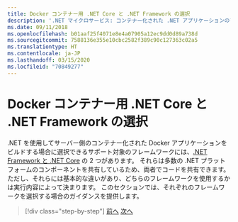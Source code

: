```yaml
---
title: Docker コンテナー用 .NET Core と .NET Framework の選択
description: '.NET マイクロサービス: コンテナー化された .NET アプリケーションのアーキテクチャ | Docker コンテナー用 .NET Core と .NET Framework の選択'
ms.date: 09/11/2018
ms.openlocfilehash: b01aaf25f4071e8e4a07905a12ec9dd0d89a738d
ms.sourcegitcommit: 7588136e355e10cbc2582f389c90c127363c02a5
ms.translationtype: HT
ms.contentlocale: ja-JP
ms.lasthandoff: 03/15/2020
ms.locfileid: "70849277"
---
```

# <a name="choosing-between-net-core-and-net-framework-for-docker-containers"></a>Docker コンテナー用 .NET Core と .NET Framework の選択

.NET を使用してサーバー側のコンテナー化された Docker アプリケーションをビルドする場合に選択できるサポート対象のフレームワークには、[.NET Framework と .NET Core](https://dotnet.microsoft.com/download) の 2 つがあります。 それらは多数の .NET プラットフォームのコンポーネントを共有しているため、両者でコードを共有できます。 ただし、それらには基本的な違いがあり、どちらのフレームワークを使用するかは実行内容によって決まります。 このセクションでは、それぞれのフレームワークを選択する場合のガイダンスを提供します。

>[!div class="step-by-step"]
>[前へ](../container-docker-introduction/docker-containers-images-registries.md)
>[次へ](general-guidance.md)
